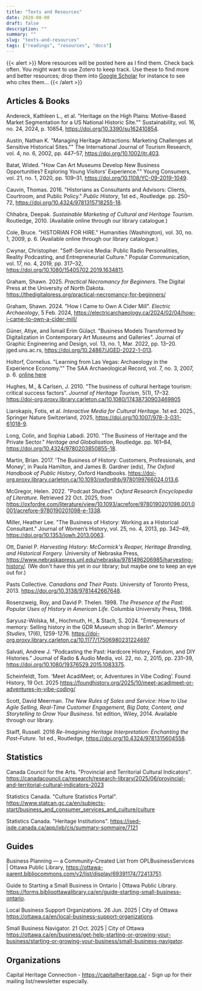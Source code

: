 ```yaml
---
title: "Texts and Resources"
date: 2020-08-08
draft: false
description: ""
summary: ""
slug: "texts-and-resources"
tags: ["readings", "resources", "docs"]
---
```


{{< alert >}}
More resources will be posted here as I find them. Check back often. You might want to use Zotero to keep track. Use these to find more and better resources; drop them into [Google Scholar](https://scholar.google.com) for instance to see who cites them...
{{< /alert >}}


## Articles & Books

Andereck, Kathleen L., et al. "Heritage on the High Plains: Motive-Based Market Segmentation for a US National Historic Site."" Sustainability, vol. 16, no. 24, 2024, p. 10854, https://doi.org/10.3390/su162410854.

Austin, Nathan K. "Managing Heritage Attractions: Marketing Challenges at Sensitive Historical Sites."" The International Journal of Tourism Research, vol. 4, no. 6, 2002, pp. 447–57, https://doi.org/10.1002/jtr.403.

Batat, Wided. "How Can Art Museums Develop New Business Opportunities? Exploring Young Visitors’ Experience."" Young Consumers, vol. 21, no. 1, 2020, pp. 109–31, https://doi.org/10.1108/YC-09-2019-1049.

Cauvin, Thomas. 2016. "Historians as Consultants and Advisors: Clients, Courtroom, and Public Policy." _Public History_, 1st ed., Routledge. pp. 250–72, https://doi.org/10.4324/9781315718255-18.

Chhabra, Deepak. _Sustainable Marketing of Cultural and Heritage Tourism_. Routledge, 2010. (Available online through our library catalogue.)

Cole, Bruce. "HISTORIAN FOR HIRE." Humanities (Washington), vol. 30, no. 1, 2009, p. 6. (Available online through our library catalogue.)

Cwynar, Christopher. "Self-Service Media: Public Radio Personalities, Reality Podcasting, and Entrepreneurial Culture." Popular Communication, vol. 17, no. 4, 2019, pp. 317–32, https://doi.org/10.1080/15405702.2019.1634811.

Graham, Shawn. 2025. _Practical Necromancy for Beginners_. The Digital Press at the University of North Dakota. https://thedigitalpress.org/practical-necromancy-for-beginners/

Graham, Shawn. 2024. "How I Came to Own A Cider Mill". _Electric Archaeology_, 5 Feb. 2024, https://electricarchaeology.ca/2024/02/04/how-i-came-to-own-a-cider-mill/

Güner, Atiye, and İsmail Erim Gülaçt. "Business Models Transformed by Digitalization in Contemporary Art Museums and Galleries". Journal of Graphic Engineering and Design, vol. 13, no. 1, Mar. 2022, pp. 13–20. jged.uns.ac.rs, https://doi.org/10.24867/JGED-2022-1-013.

Holtorf, Cornelius. "Learning from Las Vegas: Archaeology in the Experience Economy."" The SAA Archaeological Record, vol. 7, no. 3, 2007, p. 6. [online here](https://documents.saa.org/container/docs/default-source/doc-publications/publications/the-saa-archaeological-record/tsar-2007/may07.pdf?sfvrsn=7d6fdda1_2&_gl=1*60z3zh*_ga*MTkwNDcyMzYzMy4xNzYxMjQ0NTYw*_ga_6SSR7BY1NJ*czE3NjEyNDQ1NjAkbzEkZzEkdDE3NjEyNDQ1NjckajUzJGwwJGgw)

Hughes, M., & Carlsen, J. 2010. "The business of cultural heritage tourism: critical success factors". _Journal of Heritage Tourism_, 5(1), 17–32. https://doi-org.proxy.library.carleton.ca/10.1080/17438730903469805

Liarokapis, Fotis, et al. _Interactive Media for Cultural Heritage_. 1st ed. 2025., Springer Nature Switzerland, 2025, https://doi.org/10.1007/978-3-031-61018-9.

Long, Colin, and Sophia Labadi. 2010. "The Business of Heritage and the Private Sector." _Heritage and Globalisation_, Routledge. pp. 161–84, https://doi.org/10.4324/9780203850855-18.

Martin, Brian. 2017. 'The Business of History: Customers, Professionals, and Money', in Paula Hamilton, and James B. Gardner (eds), _The Oxford Handbook of Public History_, Oxford Handbooks. https://doi-org.proxy.library.carleton.ca/10.1093/oxfordhb/9780199766024.013.6.

McGregor, Helen. 2022. "Podcast Studies". _Oxford Research Encyclopedia of Literature_. Retrieved 22 Oct. 2025, from https://oxfordre.com/literature/view/10.1093/acrefore/9780190201098.001.0001/acrefore-9780190201098-e-1338. 

Miller, Heather Lee. "The Business of History: Working as a Historical Consultant." Journal of Women’s History, vol. 25, no. 4, 2013, pp. 342–49, https://doi.org/10.1353/jowh.2013.0063.

Ott, Daniel P. _Harvesting History: McCormick's Reaper, Heritage Branding, and Historical Forgery_. University of Nebraska Press, https://www.nebraskapress.unl.edu/nebraska/9781496206985/harvesting-history/. (We don't have this yet in our library; but maybe one to keep an eye out for.)

Pasts Collective. _Canadians and Their Pasts_. University of Toronto Press, 2013. https://doi.org/10.3138/9781442667648.

Rosenzweig, Roy, and David P. Thelen. 1998. _The Presence of the Past: Popular Uses of History in American Life_. Columbia University Press, 1998.

Saryusz-Wolska, M., Hochmuth, H., & Stach, S. 2024. "Entrepreneurs of memory: Selling history in the GDR Museum shop in Berlin". _Memory Studies_, 17(6), 1259-1276. https://doi-org.proxy.library.carleton.ca/10.1177/17506980231224697 

Salvati, Andrew J. “Podcasting the Past: Hardcore History, Fandom, and DIY Histories.” Journal of Radio & Audio Media, vol. 22, no. 2, 2015, pp. 231–39, https://doi.org/10.1080/19376529.2015.1083375.

Scheinfeldt, Tom. ‘Meet AcadiMeet; or, Adventures in Vibe Coding’. Found History, 19 Oct. 2025 https://foundhistory.org/2025/10/meet-acadimeet-or-adventures-in-vibe-coding/

Scott, David Meerman. _The New Rules of Sales and Service: How to Use Agile Selling, Real-Time Customer Engagement, Big Data, Content, and Storytelling to Grow Your Business_. 1st edition, Wiley, 2014. Available through our library.

Staiff, Russell. 2016 _Re-Imagining Heritage Interpretation: Enchanting the Past-Future_. 1st ed., Routledge, https://doi.org/10.4324/9781315604558.

## Statistics 

Canada Council for the Arts. "Provincial and Territorial Cultural Indicators". https://canadacouncil.ca/research/research-library/2025/06/provincial-and-territorial-cultural-indicators-2023

Statistics Canada. "Culture Statistics Portal". https://www.statcan.gc.ca/en/subjects-start/business_and_consumer_services_and_culture/culture

Statistics Canada. "Heritage Institutions". https://ised-isde.canada.ca/app/ixb/cis/summary-sommaire/7121

## Guides

Business Planning — a Community-Created List from OPLBusinessServices | Ottawa Public Library, https://ottawa-parent.bibliocommons.com/v2/list/display/69391174/72413751.

Guide to Starting a Small Business in Ontario | Ottawa Public Library. https://forms.biblioottawalibrary.ca/en/guide-starting-small-business-ontario.

Local Business Support Organizations. 26 Jun. 2025 | City of Ottawa https://ottawa.ca/en/local-business-support-organizations.

Small Business Navigator. 21 Oct. 2025 | City of Ottawa https://ottawa.ca/en/business/get-help-starting-or-growing-your-business/starting-or-growing-your-business/small-business-navigator.

## Organizations

Capital Heritage Connection - https://capitalheritage.ca/ - Sign up for their mailing list/newsletter especially.
